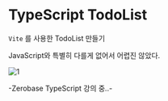# TypeScript TodoList

`Vite` 를 사용한 TodoList 만들기

JavaScript와 특별히 다를게 없어서 어렵진 않았다.

![1](https://user-images.githubusercontent.com/110772094/210961982-82bc9868-daed-489f-9344-82324ff8ff5b.PNG)

-Zerobase TypeScript 강의 중..-
